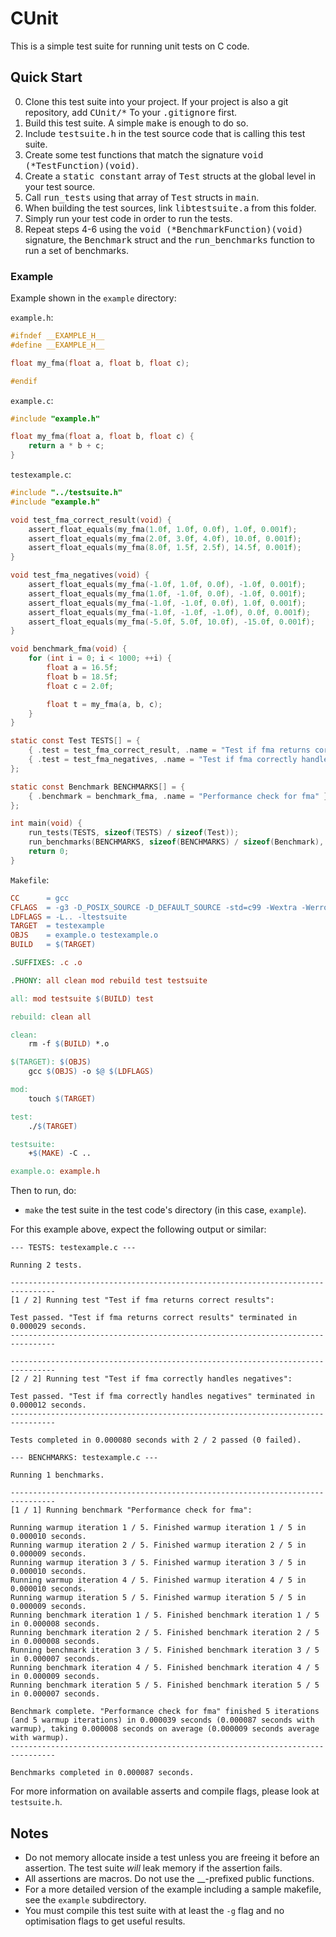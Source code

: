 # CUnit

This is a simple test suite for running unit tests on C code.

## Quick Start

<ol start="0">
    <li>Clone this test suite into your project. If your project is also a git repository, add <tt>CUnit/*</tt> To your <tt>.gitignore</tt> first.</li>
    <li>Build this test suite. A simple <tt>make</tt> is enough to do so.</li>
    <li>Include <tt>testsuite.h</tt> in the test source code that is calling this test suite.</li>
    <li>Create some test functions that match the signature <tt>void (*TestFunction)(void)</tt>.</li>
    <li>Create a <tt>static constant</tt> array of <tt>Test</tt> structs at the global level in your test source.</li>
    <li>Call <tt>run_tests</tt> using that array of <tt>Test</tt> structs in <tt>main</tt>.</li>
    <li>When building the test sources, link <tt>libtestsuite.a</tt> from this folder.</li>
    <li>Simply run your test code in order to run the tests.</li>
    <li>Repeat steps 4-6 using the <tt>void (*BenchmarkFunction)(void)</tt> signature, the <tt>Benchmark</tt> struct and the <tt>run_benchmarks</tt> function to run a set of benchmarks.</li>
</ol>

### Example

Example shown in the `example` directory:

`example.h`:
```c
#ifndef __EXAMPLE_H__
#define __EXAMPLE_H__

float my_fma(float a, float b, float c);

#endif
```

`example.c`:

```c
#include "example.h"

float my_fma(float a, float b, float c) {
    return a * b + c;
}
```

`testexample.c`:

```c
#include "../testsuite.h"
#include "example.h"

void test_fma_correct_result(void) {
    assert_float_equals(my_fma(1.0f, 1.0f, 0.0f), 1.0f, 0.001f);
    assert_float_equals(my_fma(2.0f, 3.0f, 4.0f), 10.0f, 0.001f);
    assert_float_equals(my_fma(8.0f, 1.5f, 2.5f), 14.5f, 0.001f);
}

void test_fma_negatives(void) {
    assert_float_equals(my_fma(-1.0f, 1.0f, 0.0f), -1.0f, 0.001f);
    assert_float_equals(my_fma(1.0f, -1.0f, 0.0f), -1.0f, 0.001f);
    assert_float_equals(my_fma(-1.0f, -1.0f, 0.0f), 1.0f, 0.001f);
    assert_float_equals(my_fma(-1.0f, -1.0f, -1.0f), 0.0f, 0.001f);
    assert_float_equals(my_fma(-5.0f, 5.0f, 10.0f), -15.0f, 0.001f);
}

void benchmark_fma(void) {
    for (int i = 0; i < 1000; ++i) {
        float a = 16.5f;
        float b = 18.5f;
        float c = 2.0f;

        float t = my_fma(a, b, c);
    }
}

static const Test TESTS[] = {
    { .test = test_fma_correct_result, .name = "Test if fma returns correct results" },
    { .test = test_fma_negatives, .name = "Test if fma correctly handles negatives" }
};

static const Benchmark BENCHMARKS[] = {
    { .benchmark = benchmark_fma, .name = "Performance check for fma" }
};

int main(void) {
    run_tests(TESTS, sizeof(TESTS) / sizeof(Test));
    run_benchmarks(BENCHMARKS, sizeof(BENCHMARKS) / sizeof(Benchmark), 5, 5);
    return 0;
}
```

`Makefile`:

```makefile
CC      = gcc
CFLAGS  = -g3 -D_POSIX_SOURCE -D_DEFAULT_SOURCE -std=c99 -Wextra -Werror -pedantic
LDFLAGS = -L.. -ltestsuite
TARGET  = testexample
OBJS    = example.o testexample.o
BUILD   = $(TARGET)

.SUFFIXES: .c .o

.PHONY: all clean mod rebuild test testsuite

all: mod testsuite $(BUILD) test

rebuild: clean all

clean:
	rm -f $(BUILD) *.o

$(TARGET): $(OBJS)
	gcc $(OBJS) -o $@ $(LDFLAGS)

mod:
	touch $(TARGET)

test:
	./$(TARGET)

testsuite:
	+$(MAKE) -C ..

example.o: example.h
```

Then to run, do:
* `make` the test suite in the test code's directory (in this case, `example`).

For this example above, expect the following output or similar:

```
--- TESTS: testexample.c ---

Running 2 tests.

--------------------------------------------------------------------------------
[1 / 2] Running test "Test if fma returns correct results":

Test passed. "Test if fma returns correct results" terminated in 0.000029 seconds.
--------------------------------------------------------------------------------

--------------------------------------------------------------------------------
[2 / 2] Running test "Test if fma correctly handles negatives":

Test passed. "Test if fma correctly handles negatives" terminated in 0.000012 seconds.
--------------------------------------------------------------------------------

Tests completed in 0.000080 seconds with 2 / 2 passed (0 failed).

--- BENCHMARKS: testexample.c ---

Running 1 benchmarks.

--------------------------------------------------------------------------------
[1 / 1] Running benchmark "Performance check for fma":

Running warmup iteration 1 / 5. Finished warmup iteration 1 / 5 in 0.000010 seconds.
Running warmup iteration 2 / 5. Finished warmup iteration 2 / 5 in 0.000009 seconds.
Running warmup iteration 3 / 5. Finished warmup iteration 3 / 5 in 0.000010 seconds.
Running warmup iteration 4 / 5. Finished warmup iteration 4 / 5 in 0.000010 seconds.
Running warmup iteration 5 / 5. Finished warmup iteration 5 / 5 in 0.000009 seconds.
Running benchmark iteration 1 / 5. Finished benchmark iteration 1 / 5 in 0.000008 seconds.
Running benchmark iteration 2 / 5. Finished benchmark iteration 2 / 5 in 0.000008 seconds.
Running benchmark iteration 3 / 5. Finished benchmark iteration 3 / 5 in 0.000007 seconds.
Running benchmark iteration 4 / 5. Finished benchmark iteration 4 / 5 in 0.000009 seconds.
Running benchmark iteration 5 / 5. Finished benchmark iteration 5 / 5 in 0.000007 seconds.

Benchmark complete. "Performance check for fma" finished 5 iterations (and 5 warmup iterations) in 0.000039 seconds (0.000087 seconds with warmup), taking 0.000008 seconds on average (0.000009 seconds average with warmup).
--------------------------------------------------------------------------------

Benchmarks completed in 0.000087 seconds.
```

For more information on available asserts and compile flags, please look at `testsuite.h`.

## Notes

* Do not memory allocate inside a test unless you are freeing it before an assertion. The test suite *will* leak memory if the assertion fails.
* All assertions are macros. Do not use the \_\_-prefixed public functions.
* For a more detailed version of the example including a sample makefile, see the `example` subdirectory.
* You must compile this test suite with at least the `-g` flag and no optimisation flags to get useful results.

